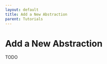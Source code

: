 ```yaml
---
layout: default
title: Add a New Abstraction
parent: Tutorials
---
```


# Add a New Abstraction

TODO
